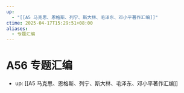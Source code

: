 ```yaml
---
up:
  - "[[A5 马克思、恩格斯、列宁、斯大林、毛泽东、邓小平著作汇编]]"
ctime: 2025-04-17T15:29:51+08:00
aliases:
  - 专题汇编
---
```


# A56 专题汇编

- up: [[A5 马克思、恩格斯、列宁、斯大林、毛泽东、邓小平著作汇编]]
